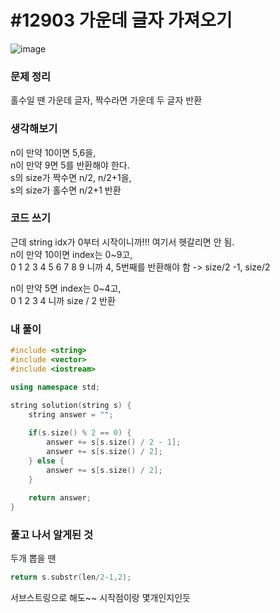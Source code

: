 # #12903 가운데 글자 가져오기

![image](https://user-images.githubusercontent.com/28949235/123098670-56a2d300-d46c-11eb-8188-0e2e61ef38c4.png)

### 문제 정리

홀수일 땐 가운데 글자, 짝수라면 가운데 두 글자 반환

### 생각해보기

n이 만약 10이면 5,6을,  
n이 만약 9면 5를 반환해야 한다.  
s의 size가 짝수면 n/2, n/2+1을,  
s의 size가 홀수면 n/2+1 반환

### 코드 쓰기

근데 string idx가 0부터 시작이니까!!! 여기서 헷갈리면 안 됨.  
n이 만약 10이면 index는 0~9고,  
0 1 2 3 4 5 6 7 8 9 니까 4, 5번째를 반환해야 함 -> size/2 -1, size/2

n이 만약 5면 index는 0~4고,  
0 1 2 3 4 니까 size / 2 반환

### 내 풀이

```c++
#include <string>
#include <vector>
#include <iostream>

using namespace std;

string solution(string s) {
    string answer = "";
    
    if(s.size() % 2 == 0) {
        answer += s[s.size() / 2 - 1];
        answer += s[s.size() / 2];
    } else {
        answer += s[s.size() / 2];
    }
    
    return answer;
}
```



### 풀고 나서 알게된 것

두개 뽑을 땐

```c++
return s.substr(len/2-1,2);
```

서브스트링으로 해도~~ 시작점이랑 몇개인지인듯
